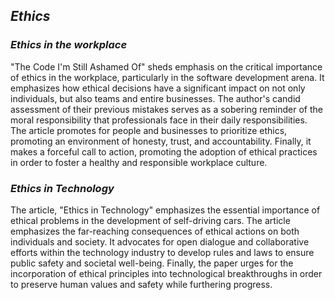 ## **_Ethics_**

### **_Ethics in the workplace_**

"The Code I'm Still Ashamed Of" sheds emphasis on the critical importance of ethics in the workplace, particularly in the software development arena. It emphasizes how ethical decisions have a significant impact on not only individuals, but also teams and entire businesses. The author's candid assessment of their previous mistakes serves as a sobering reminder of the moral responsibility that professionals face in their daily responsibilities. The article promotes for people and businesses to prioritize ethics, promoting an environment of honesty, trust, and accountability. Finally, it makes a forceful call to action, promoting the adoption of ethical practices in order to foster a healthy and responsible workplace culture.

### **_Ethics in Technology_**

The article, "Ethics in Technology" emphasizes the essential importance of ethical problems in the development of self-driving cars. The article emphasizes the far-reaching consequences of ethical actions on both individuals and society. It advocates for open dialogue and collaborative efforts within the technology industry to develop rules and laws to ensure public safety and societal well-being. Finally, the paper urges for the incorporation of ethical principles into technological breakthroughs in order to preserve human values and safety while furthering progress.


